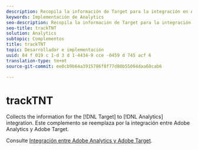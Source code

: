 ```yaml
---
description: Recopila la información de Target para la integración en Analytics. Este complemento se reemplaza por la integración entre Adobe Analytics y Adobe Target.
keywords: Implementación de Analytics
seo-description: Recopila la información de Target para la integración en Analytics. Este complemento se reemplaza por la integración entre Adobe Analytics y Adobe Target.
seo-title: trackTNT
solution: Analytics
subtopic: Complementos
title: trackTNT
topic: Desarrollador e implementación
uuid: 84 f 019 c 1-d 3 d 1-4434-9 cce -0459 d 745 acf 6
translation-type: tm+mt
source-git-commit: ee0cb9b64a3915786f8f77d80b55004daa68cab6

---
```



# trackTNT

Collects the information for the [!DNL Target] to [!DNL Analytics] integration. Este complemento se reemplaza por la integración entre Adobe Analytics y Adobe Target.

Consulte [Integración entre Adobe Analytics y Adobe Target](https://marketing.adobe.com/resources/help/en_US/target/a4t/).
